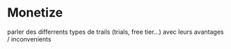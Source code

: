 # Monetize

parler des differrents types de trails (trials, free tier...) avec leurs avantages / inconvenients
